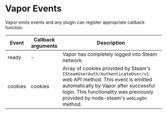 # Vapor Events

Vapor emits events and any plugin can register appropriate callback function.

Event | Callback arguments | Description
----- | ---- | -----------
ready | - | Vapor has completely logged into Steam network.
cookies | cookies | Array of cookies provided by Steam's `ISteamUserAuth/AuthenticateUser/v1` web API method. This event is emitted automatically by Vapor after successful login. This functionality was previously provided by node-steam's `webLogOn` method.
